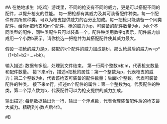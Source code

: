 #A
 在绝地求生（吃鸡）游戏里，不同的枪支有不同的威力，更是可以搭配不同的配件，以提升枪支的性能。
 每一把枪都有其威力及其可装备配件种类。每一个配件有其所属种类，可以为枪支提供威力的百分比加成。每一把枪只能装备一个同类配件。给你n把枪支和m个配件，枪的威力为p，可装备的配件数量为k，为k个不同类型的配件，同种类配件只可以装备一个。配件种类用数字q表示，配件威力加成用一个小数b表示。请你挑选一把枪并为其搭配配件使其威力最大。

 假设一把枪的威力是p，装配的k个配件的威力加成是bi，那么枪最后的威力w=p*（1+b1+b2+…+bk）。

输入描述:
数据有多组，处理到文件结束。
第一行两个整数n和m，代表枪支数量和配件数量。
接下来n行，描述n把枪的属性：第一个整数为p，代表枪支的威力；第二个整数为k，代表该枪支可装备的配件数量；后面k个整数，代表可装备配件的种类。
接下来m行，描述m个配件的属性：第一个整数为q，代表配件的种类，第二个浮点数为b，代表配件可以为枪支提供的威力加成。

输出描述:
每组数据输出为一行，输出一个浮点数，代表合理装备配件后的枪支最大威力。精确到小数点后4位。


#B



